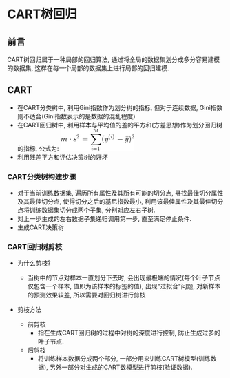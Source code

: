 # CART树回归

## 前言

CART树回归属于一种局部的回归算法, 通过将全局的数据集划分成多分容易建模的数据集, 
这样在每一个局部的数据集上进行局部的回归建模.

## CART

- 在CART分类树中, 利用Gini指数作为划分树的指标, 但对于连续数据, Gini指数则不适合(Gini指数表示的是数据的混乱程度)
- 在CART回归树中, 利用样本与平均值的差的平方和(方差思想)作为划分回归树的指标, 
公式为: ![](../MularGif/Part2-Regression/Chapter9Gif/CART%20Regression.gif)
- 利用残差平方和评估决策树的好坏

### CART分类树构建步骤

- 对于当前训练数据集, 遍历所有属性及其所有可能的切分点, 寻找最佳切分属性及其最佳切分点, 
使得切分之后的基尼指数最小, 利用该最佳属性及其最佳切分点将训练数据集切分成两个子集, 分别对应左右子树.
- 对上一步生成的左右数据子集递归调用第一步, 直至满足停止条件.
- 生成CART决策树

### CART回归树剪枝

- 为什么剪枝?
    - 当树中的节点对样本一直划分下去时, 会出现最极端的情况(每个叶子节点仅包含一个样本, 值即为该样本的标签的值),
     出现"过拟合"问题, 对新样本的预测效果较差, 所以需要对回归树进行剪枝
     
- 剪枝方法
    - 前剪枝
        - 指在生成CART回归树的过程中对树的深度进行控制, 防止生成过多的叶子节点.
    - 后剪枝
        - 将训练样本数据分成两个部分, 一部分用来训练CART树模型(训练数据), 
        另外一部分对生成的CART数模型进行剪枝(验证数据). 